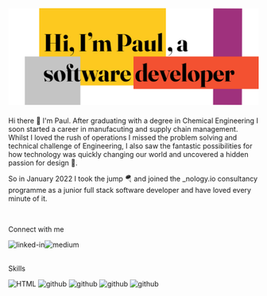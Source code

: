 <!--
**singapaul/singapaul** is a ✨ _special_ ✨ repository because its `README.md` (this file) appears on your GitHub profile.

Here are some ideas to get you started:

- 🔭 I’m currently working on ...
- 🌱 I’m currently learning ...
- 👯 I’m looking to collaborate on ...
- 🤔 I’m looking for help with ...
- 💬 Ask me about ...
- 📫 How to reach me: ...
- 😄 Pronouns: ...
- ⚡ Fun fact: ...
-->

## ![](./HeaderPaul.png)

Hi there 👋 I'm Paul. After graduating with a degree in Chemical Engineering I soon started a career in manufacuting and supply chain management. Whilst I loved the rush of operations I missed the problem solving and technical challenge of Engineering, I also saw the fantastic possibilities for how technology was quickly changing our world and uncovered a hidden passion for design 🎨.

So in January 2022 I took the jump 🪂 and joined the _nology.io consultancy programme as a junior full stack software developer and have loved every minute of it. 

<br>

Connect with me

[<img align="left" alt="linked-in" src="https://img.shields.io/badge/linkedin-%230077B5.svg?&style=for-the-badge&logo=linkedin&logoColor=white" />](https://www.linkedin.com/in/paul-hardman-1199b6108/)
[<img align="left" alt="medium" src="https://img.shields.io/badge/medium-%2312100E.svg?&style=for-the-badge&logo=medium&logoColor=white" />](https://medium.com/@paulmichaelhardman/)

<br>
<br>

Skills 

![HTML](https://simpleicons.org/icons/html5.svg)
![github](https://img.shields.io/badge/GitHub-000000?style=for-the-badge&logo=GitHub&logoColor=white)
![github](https://img.shields.io/badge/GitHub-000000?style=for-the-badge&logo=GitHub&logoColor=white)
![github](https://img.shields.io/badge/GitHub-000000?style=for-the-badge&logo=GitHub&logoColor=white)
![github](https://img.shields.io/badge/GitHub-000000?style=for-the-badge&logo=GitHub&logoColor=white)



